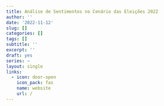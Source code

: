 ```yaml
---
title: Análise de Sentimentos no Cenário das Eleições 2022
author: ''
date: '2022-11-12'
slug: []
categories: []
tags: []
subtitle: ''
excerpt: ''
draft: yes
series: ~
layout: single
links:
  - icon: door-open
    icon_pack: fas
    name: website
    url: /
---
```



